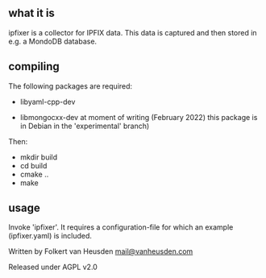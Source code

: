 what it is
----------

ipfixer is a collector for IPFIX data. This data is
captured and then stored in e.g. a MondoDB database.


compiling
---------

The following packages are required:

 * libyaml-cpp-dev

 * libmongocxx-dev  at moment of writing (February
                    2022) this package is in Debian
                    in the 'experimental' branch)


Then:

 * mkdir build
 * cd build
 * cmake ..
 * make


usage
-----

Invoke 'ipfixer'. It requires a configuration-file
for which an example (ipfixer.yaml) is included.


Written by Folkert van Heusden <mail@vanheusden.com>

Released under AGPL v2.0

